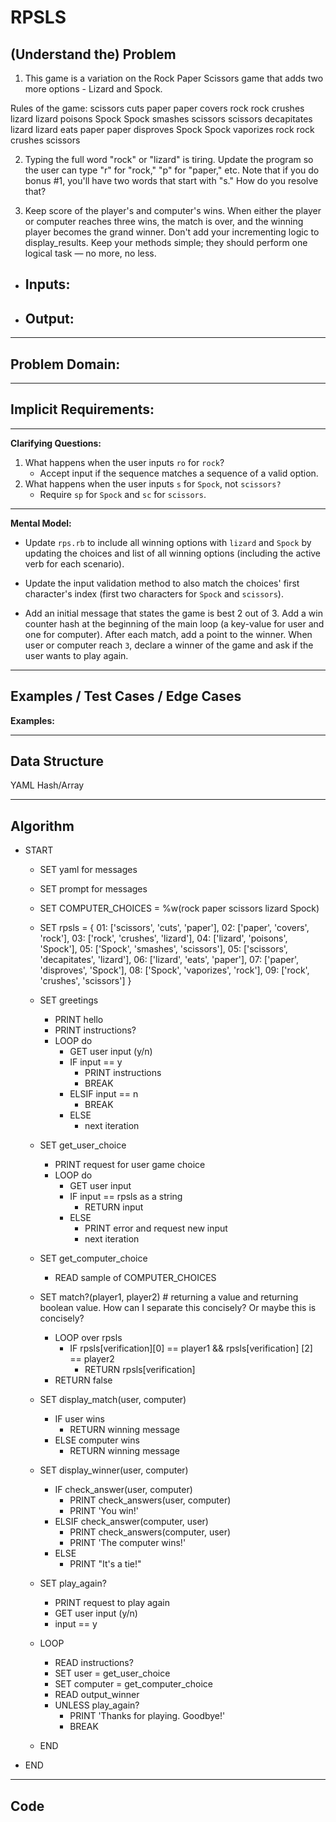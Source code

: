 RPSLS
==============

(Understand the) Problem
------------------------
1. This game is a variation on the Rock Paper Scissors game that adds two more options - Lizard and Spock.

Rules of the game:
scissors cuts paper
paper covers rock
rock crushes lizard
lizard poisons Spock
Spock smashes scissors
scissors decapitates lizard
lizard eats paper
paper disproves Spock
Spock vaporizes rock
rock crushes scissors

2. Typing the full word "rock" or "lizard" is tiring. Update the program so the user can type "r" for "rock," "p" for "paper," etc. Note that if you do bonus #1, you'll have two words that start with "s." How do you resolve that?

3. Keep score of the player's and computer's wins. When either the player or computer reaches three wins, the match is over, and the winning player becomes the grand winner. Don't add your incrementing logic to display_results. Keep your methods simple; they should perform one logical task — no more, no less.

-  Inputs:
	- 

-  Output:
	- 

---

**Problem Domain:**
- 

---

**Implicit Requirements:**
- 

---

**Clarifying Questions:**
1. What happens when the user inputs `ro` for `rock`?
    - Accept input if the sequence matches a sequence of a valid option.
2. What happens when the user inputs `s` for `Spock`, not `scissors?`
    - Require `sp` for `Spock` and `sc` for `scissors`.

---

**Mental Model:**
- Update `rps.rb` to include all winning options with `lizard` and `Spock` by updating the choices and list of all winning options (including the active verb for each scenario).

- Update the input validation method to also match the choices' first character's index (first two characters for `Spock` and `scissors`).

- Add an initial message that states the game is best 2 out of 3.
Add a win counter hash  at the beginning of the main loop (a key-value for user and one for computer).  After each match, add a point to the winner.  When user or computer reach `3`, declare a winner of the game and ask if the user wants to play again.
---

Examples / Test Cases / Edge Cases
----------------------------------

**Examples:**

---

Data Structure
--------------
YAML
Hash/Array

---

Algorithm
---------
- START

  - SET yaml for messages

  - SET prompt for messages

  - SET COMPUTER_CHOICES = %w(rock paper scissors lizard Spock)

  - SET rpsls = {
    01: ['scissors', 'cuts', 'paper'],
    02: ['paper', 'covers', 'rock'],
    03: ['rock', 'crushes', 'lizard'],
    04: ['lizard', 'poisons', 'Spock'],
    05: ['Spock', 'smashes', 'scissors'],
    05: ['scissors', 'decapitates', 'lizard'],
    06: ['lizard', 'eats', 'paper'],
    07: ['paper', 'disproves', 'Spock'],
    08: ['Spock', 'vaporizes', 'rock'],
    09: ['rock', 'crushes', 'scissors']
    }

  - SET greetings
    - PRINT hello
    - PRINT instructions?
    - LOOP do
      - GET user input (y/n)
      - IF input == y
        - PRINT instructions
        - BREAK
      - ELSIF input == n
        - BREAK
      - ELSE
        - next iteration

  - SET get_user_choice
    - PRINT request for user game choice
    - LOOP do
      - GET user input
      - IF input == rpsls as a string
        - RETURN input
      - ELSE
        - PRINT error and request new input
        - next iteration

  - SET get_computer_choice
    - READ sample of COMPUTER_CHOICES

  - SET match?(player1, player2)  # returning a value and returning boolean value.  How can I separate this concisely?  Or maybe this is concisely?
    - LOOP over rpsls
      - IF rpsls[verification][0] == player1 && rpsls[verification] [2] == player2
        - RETURN rpsls[verification]
    - RETURN false

  - SET display_match(user, computer)
    - IF user wins
      - RETURN winning message
    - ELSE computer wins
      - RETURN winning message

  - SET display_winner(user, computer)
    - IF check_answer(user, computer)
      - PRINT check_answers(user, computer)
      - PRINT 'You win!'
    - ELSIF check_answer(computer, user)
      - PRINT check_answers(computer, user)
      - PRINT 'The computer wins!'
    - ELSE
      - PRINT "It's a tie!"

  - SET play_again?
    - PRINT request to play again
    - GET user input (y/n)
    - input == y

  - LOOP
    - READ instructions?
    - SET user = get_user_choice
    - SET computer = get_computer_choice
    - READ output_winner
    - UNLESS play_again?
      - PRINT 'Thanks for playing.  Goodbye!'
      - BREAK
  - END

- END
---

Code
----
